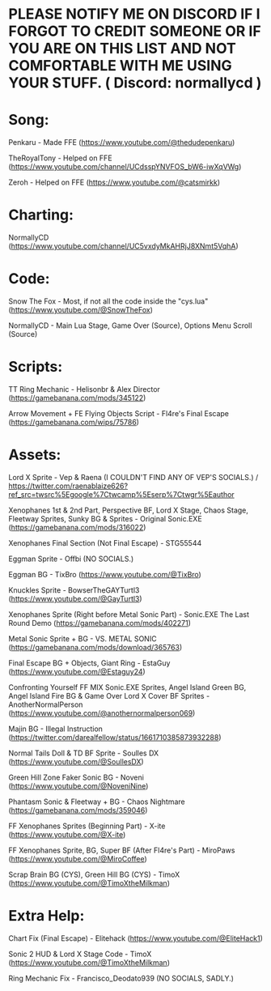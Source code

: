 # PLEASE NOTIFY ME ON DISCORD IF I FORGOT TO CREDIT SOMEONE OR IF YOU ARE ON THIS LIST AND NOT COMFORTABLE WITH ME USING YOUR STUFF. ( Discord: normallycd )

# Song:
Penkaru - Made FFE (https://www.youtube.com/@thedudepenkaru)

TheRoyalTony -  Helped on FFE (https://www.youtube.com/channel/UCdsspYNVFOS_bW6-iwXqVWg)

Zeroh - Helped on FFE (https://www.youtube.com/@catsmirkk)

# Charting:
NormallyCD (https://www.youtube.com/channel/UC5vxdyMkAHRjJ8XNmt5VqhA)

# Code:
Snow The Fox - Most, if not all the code inside the "cys.lua" (https://www.youtube.com/@SnowTheFox)

NormallyCD - Main Lua Stage, Game Over (Source), Options Menu Scroll (Source)

# Scripts:
TT Ring Mechanic - Helisonbr & Alex Director (https://gamebanana.com/mods/345122)

Arrow Movement + FE Flying Objects Script - Fl4re's Final Escape (https://gamebanana.com/wips/75786)

# Assets:

Lord X Sprite - Vep & Raena (I COULDN'T FIND ANY OF VEP'S SOCIALS.) / https://twitter.com/raenablaize626?ref_src=twsrc%5Egoogle%7Ctwcamp%5Eserp%7Ctwgr%5Eauthor

Xenophanes 1st & 2nd Part, Perspective BF, Lord X Stage, Chaos Stage, Fleetway Sprites, Sunky BG & Sprites - Original Sonic.EXE (https://gamebanana.com/mods/316022)

Xenophanes Final Section (Not Final Escape) - STG55544

Eggman Sprite - Offbi (NO SOCIALS.)

Eggman BG - TixBro (https://www.youtube.com/@TixBro)

Knuckles Sprite - BowserTheGAYTurtl3 (https://www.youtube.com/@GayTurtl3)

Xenophanes Sprite (Right before Metal Sonic Part) - Sonic.EXE The Last Round Demo (https://gamebanana.com/mods/402271)

Metal Sonic Sprite + BG - VS. METAL SONIC (https://gamebanana.com/mods/download/365763)

Final Escape BG + Objects, Giant Ring - EstaGuy (https://www.youtube.com/@Estaguy24)

Confronting Yourself FF MIX Sonic.EXE Sprites, Angel Island Green BG, Angel Island Fire BG & Game Over Lord X Cover BF Sprites - AnotherNormalPerson (https://www.youtube.com/@anothernormalperson069)

Majin BG - Illegal Instruction (https://twitter.com/darealfellow/status/1661710385873932288)

Normal Tails Doll & TD BF Sprite - Soulles DX (https://www.youtube.com/@SoullesDX)

Green Hill Zone Faker Sonic BG  - Noveni (https://www.youtube.com/@NoveniNine)

Phantasm Sonic & Fleetway + BG - Chaos Nightmare (https://gamebanana.com/mods/359046)

FF Xenophanes Sprites (Beginning Part) - X-ite (https://www.youtube.com/@X-ite)

FF Xenophanes Sprite, BG, Super BF (After Fl4re's Part) - MiroPaws (https://www.youtube.com/@MiroCoffee)

Scrap Brain BG (CYS), Green Hill BG (CYS) - TimoX (https://www.youtube.com/@TimoXtheMilkman)


# Extra Help:

Chart Fix (Final Escape) - Elitehack (https://www.youtube.com/@EliteHack1)

Sonic 2 HUD & Lord X Stage Code - TimoX (https://www.youtube.com/@TimoXtheMilkman)

Ring Mechanic Fix - Francisco_Deodato939 (NO SOCIALS, SADLY.)
